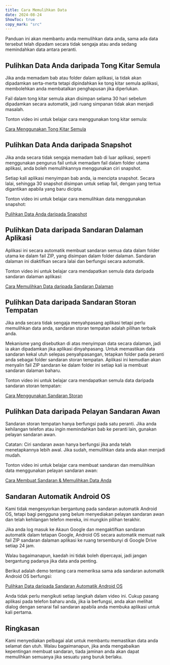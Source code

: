```yaml
---
title: Cara Memulihkan Data  
date: 2024-08-24  
ShowToc: true
copy_mark: "src"
---
```


Panduan ini akan membantu anda memulihkan data anda, sama ada data tersebut telah dipadam secara tidak sengaja atau anda sedang memindahkan data antara peranti.

## Pulihkan Data Anda daripada Tong Kitar Semula

Jika anda memadam bab atau folder dalam aplikasi, ia tidak akan dipadamkan serta-merta tetapi dipindahkan ke tong kitar semula aplikasi, membolehkan anda membatalkan penghapusan jika diperlukan.

Fail dalam tong kitar semula akan disimpan selama 30 hari sebelum dipadamkan secara automatik, jadi ruang simpanan tidak akan menjadi masalah.

Tonton video ini untuk belajar cara menggunakan tong kitar semula:  

[Cara Menggunakan Tong Kitar Semula](https://youtube.com/shorts/WUrHmY4-T30?feature=share)

## Pulihkan Data Anda daripada Snapshot

Jika anda secara tidak sengaja memadam bab di luar aplikasi, seperti menggunakan pengurus fail untuk memadam fail dalam folder utama aplikasi, anda boleh memulihkannya menggunakan ciri snapshot.

Setiap kali aplikasi menyimpan bab anda, ia mencipta snapshot. Secara lalai, sehingga 30 snapshot disimpan untuk setiap fail, dengan yang tertua digantikan apabila yang baru dicipta.

Tonton video ini untuk belajar cara memulihkan data menggunakan snapshot:  

[Pulihkan Data Anda daripada Snapshot](https://youtu.be/QRlzmj-Vp88)

## Pulihkan Data daripada Sandaran Dalaman Aplikasi

Aplikasi ini secara automatik membuat sandaran semua data dalam folder utama ke dalam fail ZIP, yang disimpan dalam folder dalaman. Sandaran dalaman ini diaktifkan secara lalai dan berfungsi secara automatik.

Tonton video ini untuk belajar cara mendapatkan semula data daripada sandaran dalaman aplikasi:  

[Cara Memulihkan Data daripada Sandaran Dalaman](https://youtube.com/shorts/GAOLcbpsCHQ?feature=share)

## Pulihkan Data daripada Sandaran Storan Tempatan

Jika anda secara tidak sengaja menyahpasang aplikasi tetapi perlu memulihkan data anda, sandaran storan tempatan adalah pilihan terbaik anda.

Mekanisme yang disebutkan di atas menyimpan data secara dalaman, jadi ia akan dipadamkan jika aplikasi dinyahpasang. Untuk memastikan data sandaran kekal utuh selepas penyahpasangan, tetapkan folder pada peranti anda sebagai folder sandaran storan tempatan. Aplikasi ini kemudian akan menyalin fail ZIP sandaran ke dalam folder ini setiap kali ia membuat sandaran dalaman baharu.

Tonton video ini untuk belajar cara mendapatkan semula data daripada sandaran storan tempatan:  

[Cara Menggunakan Sandaran Storan](https://youtu.be/Y-M5V3OKWM8)

## Pulihkan Data daripada Pelayan Sandaran Awan

Sandaran storan tempatan hanya berfungsi pada satu peranti. Jika anda kehilangan telefon atau ingin memindahkan bab ke peranti lain, gunakan pelayan sandaran awan.

Catatan: Ciri sandaran awan hanya berfungsi jika anda telah menetapkannya lebih awal. Jika sudah, memulihkan data anda akan menjadi mudah.

Tonton video ini untuk belajar cara membuat sandaran dan memulihkan data menggunakan pelayan sandaran awan:  

[Cara Membuat Sandaran & Memulihkan Data Anda](https://youtube.com/shorts/F2UTxySivO4)

## Sandaran Automatik Android OS

Kami tidak mengesyorkan bergantung pada sandaran automatik Android OS, tetapi bagi pengguna yang belum menyediakan pelayan sandaran awan dan telah kehilangan telefon mereka, ini mungkin pilihan terakhir.

Jika anda log masuk ke Akaun Google dan mengaktifkan sandaran automatik dalam tetapan Google, Android OS secara automatik memuat naik fail ZIP sandaran dalaman aplikasi ke ruang tersembunyi di Google Drive setiap 24 jam.

Walau bagaimanapun, kaedah ini tidak boleh dipercayai, jadi jangan bergantung padanya jika data anda penting.

Berikut adalah demo tentang cara memeriksa sama ada sandaran automatik Android OS berfungsi:  

[Pulihkan Data daripada Sandaran Automatik Android OS](https://youtu.be/PMrsCCpMebk)

Anda tidak perlu mengikuti setiap langkah dalam video ini. Cukup pasang aplikasi pada telefon baharu anda, jika ia berfungsi, anda akan melihat dialog dengan senarai fail sandaran apabila anda membuka aplikasi untuk kali pertama.

## Ringkasan

Kami menyediakan pelbagai alat untuk membantu memastikan data anda selamat dan utuh. Walau bagaimanapun, jika anda mengabaikan kepentingan membuat sandaran, tiada jaminan anda akan dapat memulihkan semuanya jika sesuatu yang buruk berlaku.
